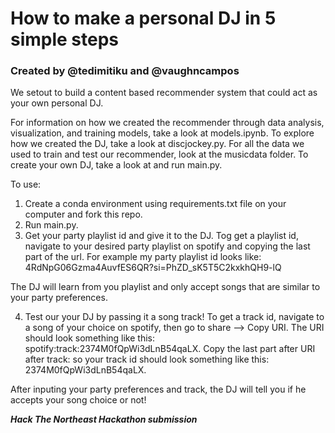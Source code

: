 # How to make a personal DJ in 5 simple steps

### Created by @tedimitiku and @vaughncampos

We setout to build a content based recommender system that could act as your own personal DJ.

For information on how we created the recommender through data analysis, visualization, and training models, take a look at models.ipynb.
To explore how we created the DJ, take a look at discjockey.py.
For all the data we used to train and test our recommender, look at the musicdata folder.
To create your own DJ, take a look at and run main.py.

To use:

1) Create a conda environment using requirements.txt file on your computer and fork this repo.
2) Run main.py.
3) Get your party playlist id and give it to the DJ.
Tog get a playlist id, navigate to your desired party playlist on spotify and copying the last part of the url.  For example my party playlist id looks like: 4RdNpG06Gzma4AuvfES6QR?si=PhZD_sK5T5C2kxkhQH9-lQ

The DJ will learn from you playlist and only accept songs that are similar to your party preferences. 

4) Test our your DJ by passing it a song track!
To get a track id, navigate to a song of your choice on spotify, then go to share --> Copy URI.
The URI should look something like this: spotify:track:2374M0fQpWi3dLnB54qaLX. Copy the last part after URI after track:
so your track id should look something like this: 2374M0fQpWi3dLnB54qaLX.

After inputing your party preferences and track, the DJ will tell you if he accepts your song choice or not!

***Hack The Northeast Hackathon submission***
